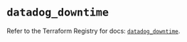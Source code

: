 # `datadog_downtime`

Refer to the Terraform Registry for docs: [`datadog_downtime`](https://registry.terraform.io/providers/datadog/datadog/3.35.0/docs/resources/downtime).
